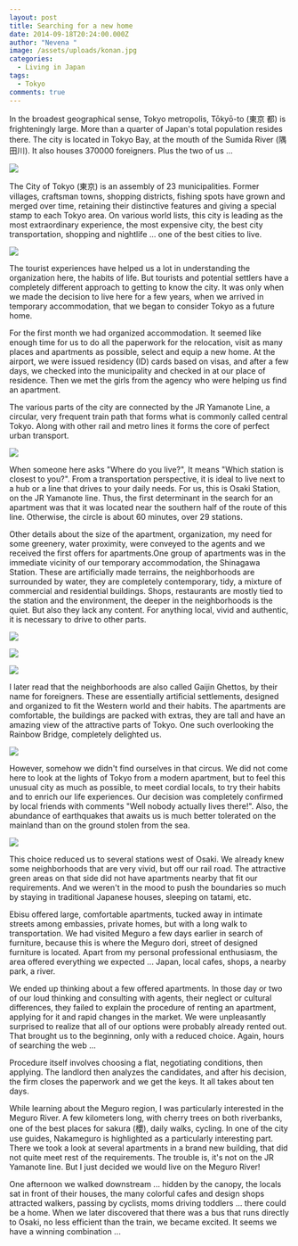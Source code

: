 ```yaml
---
layout: post
title: Searching for a new home
date: 2014-09-18T20:24:00.000Z
author: "Nevena "
image: /assets/uploads/konan.jpg
categories:
  - Living in Japan
tags:
  - Tokyo
comments: true
---
```

In the broadest geographical sense, Tokyo metropolis, Tōkyō-to (東京 都) is frighteningly large. More than a quarter of Japan's total population resides there. The city is located in Tokyo Bay, at the mouth of the Sumida River (隅田川). It also houses 370000 foreigners. Plus the two of us ...

![](/assets/uploads/greatertokyo.jpg)

The City of Tokyo (東京) is an assembly of 23 municipalities. Former villages, craftsman towns, shopping districts, fishing spots have grown and merged over time, retaining their distinctive features and giving a special stamp to each Tokyo area. On various world lists, this city is leading as the most extraordinary experience, the most expensive city, the best city transportation, shopping and nightlife ... one of the best cities to live.

![](/assets/uploads/23ward.jpg)

The tourist experiences have helped us a lot in understanding the organization here, the habits of life. But tourists and potential settlers have a completely different approach to getting to know the city. It was only when we made the decision to live here for a few years, when we arrived in temporary accommodation, that we began to consider Tokyo as a future home.

For the first month we had organized accommodation. It seemed like enough time for us to do all the paperwork for the relocation, visit as many places and apartments as possible, select and equip a new home. At the airport, we were issued residency (ID) cards based on visas, and after a few days, we checked into the municipality and checked in at our place of residence. Then we met the girls from the agency who were helping us find an apartment. 

The various parts of the city are connected by the JR Yamanote Line, a circular, very frequent train path that forms what is commonly called central Tokyo. Along with other rail and metro lines it forms the core of perfect urban transport.

![](/assets/uploads/yamanote-line.jpg)

When someone here asks "Where do you live?", It means "Which station is closest to you?". From a transportation perspective, it is ideal to live next to a hub or a line that drives to your daily needs. For us, this is Osaki Station, on the JR Yamanote line. Thus, the first determinant in the search for an apartment was that it was located near the southern half of the route of this line. Otherwise, the circle is about 60 minutes, over 29 stations. 

Other details about the size of the apartment, organization, my need for some greenery, water proximity, were conveyed to the agents and we received the first offers for apartments.One group of apartments was in the immediate vicinity of our temporary accommodation, the Shinagawa Station. These are artificially made terrains, the neighborhoods are surrounded by water, they are completely contemporary, tidy, a mixture of commercial and residential buildings. Shops, restaurants are mostly tied to the station and the environment, the deeper in the neighborhoods is the quiet. But also they lack any content. For anything local, vivid and authentic, it is necessary to drive to other parts.

![](/assets/uploads/konan.jpg)

![](/assets/uploads/konan-2.jpg)

![](/assets/uploads/konan-3.jpg)

I later read that the neighborhoods are also called Gaijin Ghettos, by their name for foreigners. These are essentially artificial settlements, designed and organized to fit the Western world and their habits. The apartments are comfortable, the buildings are packed with extras, they are tall and have an amazing view of the attractive parts of Tokyo. One such overlooking the Rainbow Bridge, completely delighted us.

![](/assets/uploads/konan-4.jpg)

However, somehow we didn't find ourselves in that circus. We did not come here to look at the lights of Tokyo from a modern apartment, but to feel this unusual city as much as possible, to meet cordial locals, to try their habits and to enrich our life experiences. Our decision was completely confirmed by local friends with comments "Well nobody actually lives there!". Also, the abundance of earthquakes that awaits us is much better tolerated on the mainland than on the ground stolen from the sea.

![](/assets/uploads/tokyo-bay-map.jpg)

This choice reduced us to several stations west of Osaki. We already knew some neighborhoods that are very vivid, but off our rail road. The attractive green areas on that side did not have apartments nearby that fit our requirements. And we weren't in the mood to push the boundaries so much by staying in traditional Japanese houses, sleeping on tatami, etc. 

Ebisu offered large, comfortable apartments, tucked away in intimate streets among embassies, private homes, but with a long walk to transportation. We had visited Meguro a few days earlier in search of furniture, because this is where the Meguro dori, street of designed furniture is located. Apart from my personal professional enthusiasm, the area offered everything we expected ... Japan, local cafes, shops, a nearby park, a river. 

We ended up thinking about a few offered apartments. In those day or two of our loud thinking and consulting with agents, their neglect or cultural differences, they failed to explain the procedure of renting an apartment, applying for it and rapid changes in the market. We were unpleasantly surprised to realize that all of our options were probably already rented out. That brought us to the beginning, only with a reduced choice. Again, hours of searching the web ... 

Procedure itself involves choosing a flat, negotiating conditions, then applying. The landlord then analyzes the candidates, and after his decision, the firm closes the paperwork and we get the keys. It all takes about ten days.

While learning about the Meguro region, I was particularly interested in the Meguro River. A few kilometers long, with cherry trees on both riverbanks, one of the best places for sakura (櫻), daily walks, cycling. In one of the city use guides, Nakameguro is highlighted as a particularly interesting part. There we took a look at several apartments in a brand new building, that did not quite meet rest of the requirements. The trouble is, it's not on the JR Yamanote line. But I just decided we would live on the Meguro River! 

One afternoon we walked downstream ... hidden by the canopy, the locals sat in front of their houses, the many colorful cafes and design shops attracted walkers, passing by cyclists, moms driving toddlers ... there could be a home. When we later discovered that there was a bus that runs directly to Osaki, no less efficient than the train, we became excited. It seems we have a winning combination ...